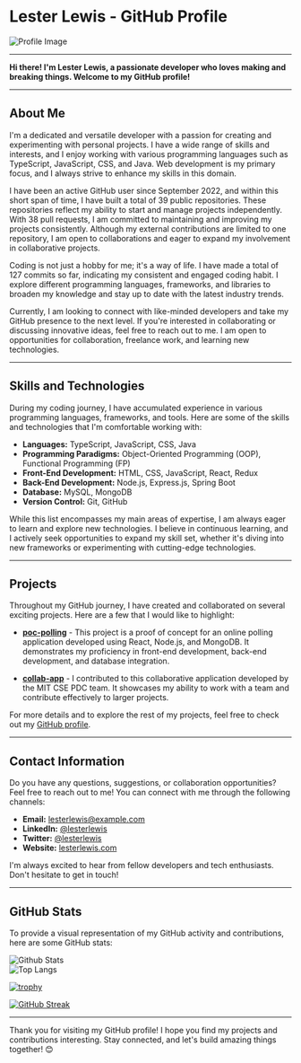 # Lester Lewis - GitHub Profile

![Profile Image](https://github.com/NotLester.png)

---

**Hi there! I'm Lester Lewis, a passionate developer who loves making and breaking things. Welcome to my GitHub profile!**

---

## About Me

I'm a dedicated and versatile developer with a passion for creating and experimenting with personal projects. I have a wide range of skills and interests, and I enjoy working with various programming languages such as TypeScript, JavaScript, CSS, and Java. Web development is my primary focus, and I always strive to enhance my skills in this domain.

I have been an active GitHub user since September 2022, and within this short span of time, I have built a total of 39 public repositories. These repositories reflect my ability to start and manage projects independently. With 38 pull requests, I am committed to maintaining and improving my projects consistently. Although my external contributions are limited to one repository, I am open to collaborations and eager to expand my involvement in collaborative projects.

Coding is not just a hobby for me; it's a way of life. I have made a total of 127 commits so far, indicating my consistent and engaged coding habit. I explore different programming languages, frameworks, and libraries to broaden my knowledge and stay up to date with the latest industry trends.

Currently, I am looking to connect with like-minded developers and take my GitHub presence to the next level. If you're interested in collaborating or discussing innovative ideas, feel free to reach out to me. I am open to opportunities for collaboration, freelance work, and learning new technologies.

---

## Skills and Technologies

During my coding journey, I have accumulated experience in various programming languages, frameworks, and tools. Here are some of the skills and technologies that I'm comfortable working with:

- **Languages:** TypeScript, JavaScript, CSS, Java
- **Programming Paradigms:** Object-Oriented Programming (OOP), Functional Programming (FP)
- **Front-End Development:** HTML, CSS, JavaScript, React, Redux
- **Back-End Development:** Node.js, Express.js, Spring Boot
- **Database:** MySQL, MongoDB
- **Version Control:** Git, GitHub

While this list encompasses my main areas of expertise, I am always eager to learn and explore new technologies. I believe in continuous learning, and I actively seek opportunities to expand my skill set, whether it's diving into new frameworks or experimenting with cutting-edge technologies.

---

## Projects

Throughout my GitHub journey, I have created and collaborated on several exciting projects. Here are a few that I would like to highlight:

- **[poc-polling](https://github.com/NotLester/poc-polling)** - This project is a proof of concept for an online polling application developed using React, Node.js, and MongoDB. It demonstrates my proficiency in front-end development, back-end development, and database integration.

- **[collab-app](https://github.com/mit-cse-pdc/collab-app)** - I contributed to this collaborative application developed by the MIT CSE PDC team. It showcases my ability to work with a team and contribute effectively to larger projects.

For more details and to explore the rest of my projects, feel free to check out my [GitHub profile](https://github.com/NotLester).

---

## Contact Information

Do you have any questions, suggestions, or collaboration opportunities? Feel free to reach out to me! You can connect with me through the following channels:

- **Email:** [lesterlewis@example.com](mailto:lesterlewis@example.com)
- **LinkedIn:** [@lesterlewis](https://www.linkedin.com/in/lesterlewis)
- **Twitter:** [@lesterlewis](https://twitter.com/lesterlewis)
- **Website:** [lesterlewis.com](https://www.lesterlewis.com)

I'm always excited to hear from fellow developers and tech enthusiasts. Don't hesitate to get in touch!

---

## GitHub Stats

To provide a visual representation of my GitHub activity and contributions, here are some GitHub stats:

![Github Stats](https://github-readme-stats.vercel.app/api?username=NotLester)  
![Top Langs](https://github-readme-stats.vercel.app/api/top-langs/?username=NotLester)

[![trophy](https://github-profile-trophy.vercel.app/?username=NotLester)](https://github.com/NotLester)

[![GitHub Streak](https://streak-stats.demolab.com/?user=NotLester)](https://git.io/streak-stats)

---

Thank you for visiting my GitHub profile! I hope you find my projects and contributions interesting. Stay connected, and let's build amazing things together! 😊
